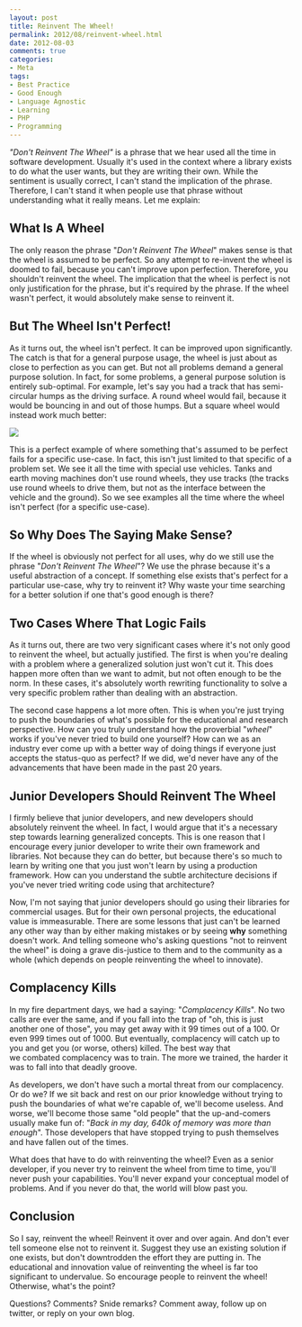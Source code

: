 ```yaml
---
layout: post
title: Reinvent The Wheel!
permalink: 2012/08/reinvent-wheel.html
date: 2012-08-03
comments: true
categories:
- Meta
tags:
- Best Practice
- Good Enough
- Language Agnostic
- Learning
- PHP
- Programming
---
```


*"Don't Reinvent The Wheel"* is a phrase that we hear used all the time in software development. Usually it's used in the context where a library exists to do what the user wants, but they are writing their own. While the sentiment is usually correct, I can't stand the implication of the phrase. Therefore, I can't stand it when people use that phrase without understanding what it really means. Let me explain:<!--more-->


## What Is A Wheel

The only reason the phrase "*Don't Reinvent The Wheel*" makes sense is that the wheel is assumed to be perfect. So any attempt to re-invent the wheel is doomed to fail, because you can't improve upon perfection. Therefore, you shouldn't reinvent the wheel. The implication that the wheel is perfect is not only justification for the phrase, but it's required by the phrase. If the wheel wasn't perfect, it would absolutely make sense to reinvent it.

## But The Wheel Isn't Perfect!

As it turns out, the wheel isn't perfect. It can be improved upon significantly. The catch is that for a general purpose usage, the wheel is just about as close to perfection as you can get. But not all problems demand a general purpose solution. In fact, for some problems, a general purpose solution is entirely sub-optimal. For example, let's say you had a track that has semi-circular humps as the driving surface. A round wheel would fail, because it would be bouncing in and out of those humps. But a square wheel would instead work much better:

[![](http://upload.wikimedia.org/wikipedia/commons/e/e5/Rolling-Square.gif)](http://en.wikipedia.org/wiki/Square_wheel)

This is a perfect example of where something that's assumed to be perfect fails for a specific use-case. In fact, this isn't just limited to that specific of a problem set. We see it all the time with special use vehicles. Tanks and earth moving machines don't use round wheels, they use tracks (the tracks use round wheels to drive them, but not as the interface between the vehicle and the ground). So we see examples all the time where the wheel isn't perfect (for a specific use-case).

## So Why Does The Saying Make Sense?

If the wheel is obviously not perfect for all uses, why do we still use the phrase "*Don't Reinvent The Wheel*"? We use the phrase because it's a useful abstraction of a concept. If something else exists that's perfect for a particular use-case, why try to reinvent it? Why waste your time searching for a better solution if one that's good enough is there?

## Two Cases Where That Logic Fails

As it turns out, there are two very significant cases where it's not only good to reinvent the wheel, but actually justified. The first is when you're dealing with a problem where a generalized solution just won't cut it. This does happen more often than we want to admit, but not often enough to be the norm. In these cases, it's absolutely worth rewriting functionality to solve a very specific problem rather than dealing with an abstraction.

The second case happens a lot more often. This is when you're just trying to push the boundaries of what's possible for the educational and research perspective. How can you truly understand how the proverbial "*wheel*" works if you've never tried to build one yourself? How can we as an industry ever come up with a better way of doing things if everyone just accepts the status-quo as perfect? If we did, we'd never have any of the advancements that have been made in the past 20 years. 

## Junior Developers Should Reinvent The Wheel

I firmly believe that junior developers, and new developers should absolutely reinvent the wheel. In fact, I would argue that it's a necessary step towards learning generalized concepts. This is one reason that I encourage every junior developer to write their own framework and libraries. Not because they can do better, but because there's so much to learn by writing one that you just won't learn by using a production framework. How can you understand the subtle architecture decisions if you've never tried writing code using that architecture?

Now, I'm not saying that junior developers should go using their libraries for commercial usages. But for their own personal projects, the educational value is immeasurable. There are some lessons that just can't be learned any other way than by either making mistakes or by seeing **why** something doesn't work. And telling someone who's asking questions "not to reinvent the wheel" is doing a grave dis-justice to them and to the community as a whole (which depends on people reinventing the wheel to innovate).

## Complacency Kills

In my fire department days, we had a saying: "*Complacency Kills*". No two calls are ever the same, and if you fall into the trap of "oh, this is just another one of those", you may get away with it 99 times out of a 100. Or even 999 times out of 1000. But eventually, complacency will catch up to you and get you (or worse, others) killed. The best way that we combated complacency was to train. The more we trained, the harder it was to fall into that deadly groove.

As developers, we don't have such a mortal threat from our complacency. Or do we? If we sit back and rest on our prior knowledge without trying to push the boundaries of what we're capable of, we'll become useless. And worse, we'll become those same "old people" that the up-and-comers usually make fun of: "*Back in my day, 640k of memory was more than enough*". Those developers that have stopped trying to push themselves and have fallen out of the times.

What does that have to do with reinventing the wheel? Even as a senior developer, if you never try to reinvent the wheel from time to time, you'll never push your capabilities. You'll never expand your conceptual model of problems. And if you never do that, the world will blow past you. 

## Conclusion

So I say, reinvent the wheel! Reinvent it over and over again. And don't ever tell someone else not to reinvent it. Suggest they use an existing solution if one exists, but don't downtrodden the effort they are putting in. The educational and innovation value of reinventing the wheel is far too significant to undervalue. So encourage people to reinvent the wheel! Otherwise, what's the point?

Questions? Comments? Snide remarks? Comment away, follow up on twitter, or reply on your own blog.
